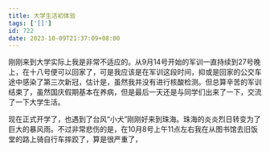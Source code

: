 ```yaml
---
title: 大学生活初体验
tags: ['[]']
id: 722
date: 2023-10-09T21:37:09+08:00
---
```



刚刚来到大学实际上我是非常不适应的。从9月14号开始的军训一直持续到27号晚上，在十八号便可以回家了，可是我应该是在军训这段时间，抑或是回家的公交车途中感染了第三次新冠，估计是，虽然我并没有进行核酸检测。但总算辛苦的军训结束了，虽然国庆假期基本在养病，但是最后一天还是与同学们出来了一下，交流了一下大学生活。

现在正式开学了，也遇到了台风“小犬”刚刚好来到珠海。珠海的炎炎烈日转变为了巨大的暴风雨。不过非常悲伤的是，在10月8号上午11点左右我在从图书馆去旧饭堂的路上骑自行车摔跤了，算是很严重了，